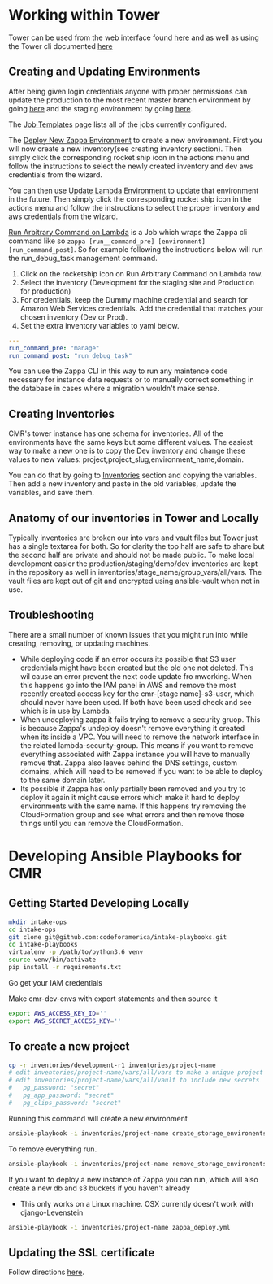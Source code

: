 # Working within Tower

Tower can be used from the web interface found [here](tower.clearmyrecord.org) and as well as using the Tower cli documented [here](http://tower-cli.readthedocs.io/en/latest/)

## Creating and Updating Environments

After being given login credentials anyone with proper permissions can update the production to the most recent master branch environment by going [here](https://tower.clearmyrecord.org/#/templates/job_template/24) and the staging environment by going [here](https://tower.clearmyrecord.org/#/templates/job_template/10).

The [Job Templates](https://tower.clearmyrecord.org/#/templates) page lists all of the jobs currently configured.  

The [Deploy New Zappa Environment](https://tower.clearmyrecord.org/#/templates/job_template/16) to create a new environment. First you will now create a new inventory(see creating inventory section).  Then simply click the corresponding rocket ship icon in the actions menu and follow the instructions to select the newly created inventory and dev aws credentials from the wizard.


You can then use [Update Lambda Environment](https://tower.clearmyrecord.org/#/templates/job_template/18) to update that environment in the future.  Then simply click the corresponding rocket ship icon in the actions menu and follow the instructions to select the proper inventory and aws credentials from the wizard.

[Run Arbitrary Command on Lambda](https://tower.clearmyrecord.org/#/templates/job_template/22) is a Job which wraps the Zappa cli command like so `zappa [run__command_pre] [environment] [run_command_post]`.  So for example following the instructions below will run the run_debug_task management command.

1. Click on the rocketship icon on Run Arbitrary Command on Lambda row.
1. Select the inventory (Development for the staging site and Production for production)
1. For credentials, keep the Dummy machine credential and search for Amazon Web Services credentials. Add the credential that matches your chosen inventory (Dev or Prod).
1. Set the extra inventory variables to yaml below.  

```yaml
---
run_command_pre: "manage"
run_command_post: "run_debug_task"
```

You can use the Zappa CLI in this way to run any maintence code necessary for instance data requests or to manually correct something in the database in cases where a migration wouldn't make sense.


## Creating Inventories
CMR's tower instance has one schema for inventories.  All of the environments have the same keys but some different values.  The easiest way to make a new one is to copy the Dev inventory and change these values to new values: project,project_slug,environment_name,domain.

You can do that by going to [Inventories](https://tower.clearmyrecord.org/#/inventories) section and copying the variables.  Then add a new inventory and paste in the old variables, update the variables, and save them.

## Anatomy of our inventories in Tower and Locally

Typically inventories are broken our into vars and vault files but Tower just has a single textarea for both.  So for clarity the top half are safe to share but the second half are private and should not be made public.  To make local development easier the production/staging/demo/dev inventories are kept in the repository as well in inventories/stage_name/group_vars/all/vars.  The vault files are kept out of git and encrypted using ansible-vault when not in use.


## Troubleshooting

There are a small number of known issues that you might run into while creating, removing, or updating machines.

-  While deploying code if an error occurs its possible that S3 user credentials might have been created but the old one not deleted.  This wil cause an error prevent the next code update fro mworking.  When this happens go into the IAM panel in AWS and remove the most recently created access key for the cmr-[stage name]-s3-user, which should never have been used.  If both have been used check and see which is in use by Lambda.
- When undeploying zappa it fails trying to remove a security gruop.  This is because Zappa's undeploy doesn't remove everything it created when its inside a VPC.  You will need to remove the network interface in the related lambda-security-group.  This means if you want to remove everything associated with Zappa instance you will have to manually remove that.  Zappa also leaves behind the DNS settings, custom domains, which will need to be removed if you want to be able to deploy to the same domain later.
- Its possible if Zappa has only partially been removed and you try to deploy it again it might cause errors which make it hard to deploy environments with the same name.  If this happens try removing the CloudFormation group and see what errors and then remove those things until you can remove the CloudFormation.



# Developing Ansible Playbooks for CMR

## Getting Started Developing Locally


```bash
mkdir intake-ops
cd intake-ops
git clone git@github.com:codeforamerica/intake-playbooks.git
cd intake-playbooks
virtualenv -p /path/to/python3.6 venv
source venv/bin/activate
pip install -r requirements.txt
```

Go get your IAM credentials

Make cmr-dev-envs with export statements and then source it

```bash
export AWS_ACCESS_KEY_ID=''
export AWS_SECRET_ACCESS_KEY=''
```

## To create a new project

```bash
cp -r inventories/development-r1 inventories/project-name
# edit inventories/project-name/vars/all/vars to make a unique project slug and other variables
# edit inventories/project-name/vars/all/vault to include new secrets
#   pg_password: "secret"
#   pg_app_password: "secret"
#   pg_clips_password: "secret"
```


Running this command will create a new environment
```bash
ansible-playbook -i inventories/project-name create_storage_environents.yml
```

To remove everything run.

```bash
ansible-playbook -i inventories/project-name remove_storage_environents.yml
```

If you want to deploy a new instance of Zappa you can run, which will also create a new db and s3 buckets if you haven't already

* This only works on a Linux machine.  OSX currently doesn't work with django-Levenstein

```bash
ansible-playbook -i inventories/project-name zappa_deploy.yml
```

## Updating the SSL certificate

Follow directions [here](https://docs.google.com/document/d/1cqujy3ZolYpS-O2_ChJBnQILETX61-aLh8N7A5ENZ_g/edit).
